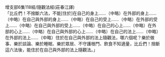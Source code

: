 增支部6集118經/隨觀法經(莊春江譯)  
「比丘們！不捨斷六法，不能[住於]在自己的身上……（中略）在外部的身上……（中略）在自己與外部的身上……（中略）在自己的受上……（中略）在外部的受上……（中略）在自己與外部的受上……（中略）在自己的心上……（中略）在外部的心上……（中略）在自己與外部的心上……（中略）在自己的法上……（中略）在外部的法上……（中略）住於在自己與外部的法上隨觀法，哪六個呢？樂於做事、樂於談論、樂於睡眠、樂於眾居、不守護根門、飲食不知適量，比丘們！捨斷這六法後，能住於在自己與外部的法上隨觀法。」  
  
  
